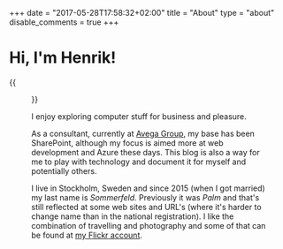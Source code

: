 +++
date = "2017-05-28T17:58:32+02:00"
title = "About"
type = "about"
disable_comments = true
+++

# Hi, I'm Henrik! 

{{<figure src="/images/henrik-1.jpg" class="image-border" width="300">}}

I enjoy exploring computer stuff for business and pleasure. 

As a consultant, currently at [Avega Group][1], my base has been SharePoint, although my focus is aimed more at web development and Azure these days. This blog is also a way for me to play with technology and document it for myself and potentially others.

I live in Stockholm, Sweden and since 2015 (when I got married) my last name is _Sommerfeld_. Previously it was _Palm_ and that's still reflected at some web sites and URL's (where it's harder to change name than in the national registration). I like the combination of travelling and photography and some of that can be found at [my Flickr account][2].

[1]: https://www.avegagroup.se/english/
[2]: https://www.flickr.com/people/henrikpalm/